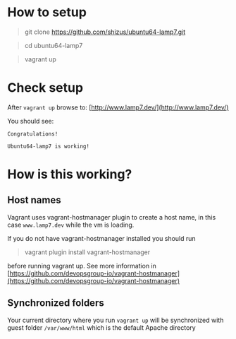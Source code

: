 # How to setup
> git clone https://github.com/shizus/ubuntu64-lamp7.git

> cd ubuntu64-lamp7

> vagrant up

# Check setup

After `vagrant up` browse to:
[http://www.lamp7.dev/](http://www.lamp7.dev/)

You should see:

```
Congratulations!

Ubuntu64-lamp7 is working!
```

# How is this working?

## Host names

Vagrant uses vagrant-hostmanager plugin to create a host name, in this case `www.lamp7.dev` while the vm is loading.

If you do not have vagrant-hostmanager installed you should run

> vagrant plugin install vagrant-hostmanager

before running vagrant up. See more information in [https://github.com/devopsgroup-io/vagrant-hostmanager](https://github.com/devopsgroup-io/vagrant-hostmanager)

## Synchronized folders

Your current directory where you run `vagrant up` will be synchronized with guest folder `/var/www/html` which is the default Apache directory

